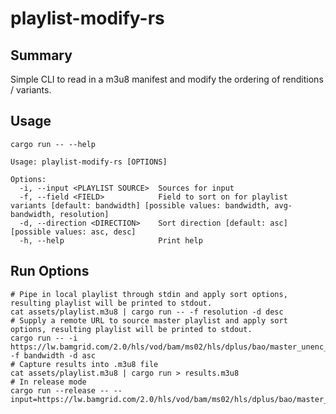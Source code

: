 # playlist-modify-rs

## Summary
Simple CLI to read in a m3u8 manifest and modify the ordering of renditions / variants.

## Usage
```shell
cargo run -- --help
```

```shell
Usage: playlist-modify-rs [OPTIONS]

Options:
  -i, --input <PLAYLIST SOURCE>  Sources for input
  -f, --field <FIELD>            Field to sort on for playlist variants [default: bandwidth] [possible values: bandwidth, avg-bandwidth, resolution]
  -d, --direction <DIRECTION>    Sort direction [default: asc] [possible values: asc, desc]
  -h, --help                     Print help
```
## Run Options
```shell
# Pipe in local playlist through stdin and apply sort options, resulting playlist will be printed to stdout.
cat assets/playlist.m3u8 | cargo run -- -f resolution -d desc
# Supply a remote URL to source master playlist and apply sort options, resulting playlist will be printed to stdout.
cargo run -- -i https://lw.bamgrid.com/2.0/hls/vod/bam/ms02/hls/dplus/bao/master_unenc_hdr10_all.m3u8 -f bandwidth -d asc
# Capture results into .m3u8 file
cat assets/playlist.m3u8 | cargo run > results.m3u8
# In release mode
cargo run --release -- --input=https://lw.bamgrid.com/2.0/hls/vod/bam/ms02/hls/dplus/bao/master_unenc_hdr10_all.m3u8
```